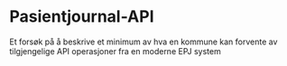 # Pasientjournal-API
Et forsøk på å beskrive et minimum av hva en kommune kan forvente av tilgjengelige API operasjoner fra en moderne EPJ system
